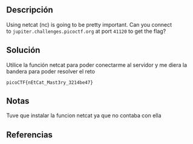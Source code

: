 ## Descripción
Using netcat (nc) is going to be pretty important. Can you connect to `jupiter.challenges.picoctf.org` at port `41120` to get the flag?
## Solución
Utilice la función netcat para poder conectarme al servidor y me diera la bandera para poder resolver el reto

`picoCTF{nEtCat_Mast3ry_3214be47}`
## Notas
Tuve que instalar la funcion netcat ya que no contaba con ella
## Referencias